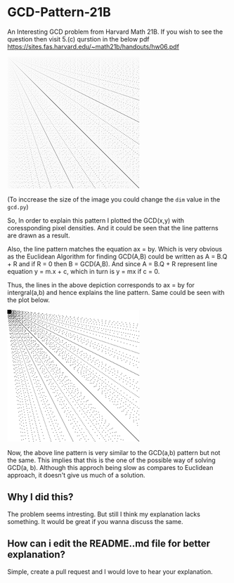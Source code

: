 # GCD-Pattern-21B
An Interesting GCD problem from Harvard Math 21B. If you wish to see the question then visit 5.(c) qurstion in the below pdf
https://sites.fas.harvard.edu/~math21b/handouts/hw06.pdf

![alt text](https://github.com/GeVic/GCD-Pattern-21B/blob/master/gcd.png)

(To inccrease the size of the image you could change the ```dim``` value in the ```gcd.py```)

So, In order to explain this pattern I plotted the GCD(x,y) with coressponding pixel densities.
And it could be seen that the line patterns are drawn as a result. 

Also, the line pattern matches the equation ax = by. Which is very obvious as the 
Euclidean Algorithm for finding GCD(A,B) could be written as A = B.Q + R and if R = 0 then B = GCD(A,B).
And since A = B.Q + R represent line equation y = m.x + c, which in turn is y = mx if c = 0.

Thus, the lines in the above depiction corresponds to ax = by for intergral(a,b) and hence explains the line pattern.
Same could be seen with the plot below.

![alt text](https://github.com/GeVic/GCD-Pattern-21B/blob/master/line.png)

Now, the above line pattern is very similar to the GCD(a,b) pattern but not the same. This implies that this is the one of the possible way 
of solving GCD(a, b). Although this approch being slow as compares to Euclidean approach, it doesn't give us much of 
a solution.

## Why I did this?
The problem seems intresting. But still I think my explanation lacks something. It would be great if you wanna discuss 
the same.

## How can i edit the README..md file for better explanation?
Simple, create a pull request and I would love to hear your explanation. 
